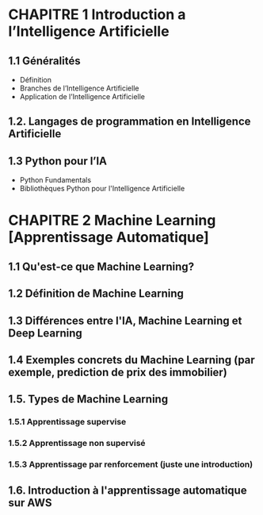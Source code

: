 # CHAPITRE 1 Introduction a l’Intelligence Artificielle
## 1.1 Généralités 
- Définition
- Branches de l’Intelligence Artificielle
- Application de l’Intelligence Artificielle
## 1.2. Langages de programmation en Intelligence Artificielle
## 1.3 Python pour l’IA
- Python Fundamentals 
- Bibliothèques Python pour l'Intelligence Artificielle

# CHAPITRE 2 Machine Learning [Apprentissage Automatique]
## 1.1 Qu'est-ce que Machine Learning?
## 1.2 Définition de Machine Learning
## 1.3 Différences entre l'IA, Machine Learning et Deep Learning 
## 1.4 Exemples concrets du Machine Learning (par exemple, prediction de prix des immobilier) 
## 1.5. Types de Machine Learning
### 1.5.1 Apprentissage supervise
### 1.5.2 Apprentissage non supervisé 
### 1.5.3 Apprentissage par renforcement (juste une introduction)
## 1.6. Introduction à l'apprentissage automatique sur AWS


